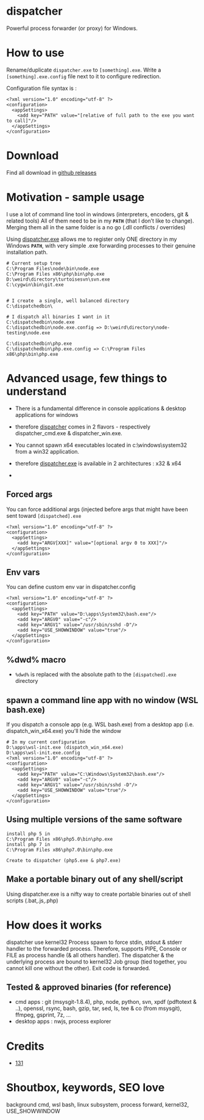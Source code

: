 dispatcher
==========
Powerful process forwarder (or proxy) for Windows.

# How to use
Rename/duplicate `dispatcher.exe` to `[something].exe`.
Write a `[something].exe.config` file next to it to configure redirection.

Configuration file syntax is :
```
<?xml version="1.0" encoding="utf-8" ?>
<configuration>
  <appSettings>
    <add key="PATH" value="[relative of full path to the exe you want to call]"/>
  </appSettings>
</configuration>
```

# Download
Find all download in [github releases](https://github.com/131/dispatcher/releases/tag/v1.0.0)

# Motivation  - sample usage
I use a lot of command line tool in windows (interpreters, encoders, git & related tools)
All of them need to be in my **`PATH`** (that I don’t like to change).
Merging them all in the same folder is a no go (.dll conflicts / overrides)

Using [dispatcher.exe](https://github.com/131/dispatcher) allows me to register only ONE directory in my Windows **`PATH`**, with very simple .exe forwarding processes to their genuine installation path.

```
# Current setup tree
C:\Program Files\node\bin\node.exe
C:\Program Files x86\php\bin\php.exe
D:\weird\directory\turtoisesvn\svn.exe
C:\cygwin\bin\git.exe
  

# I create  a single, well balanced directory
C:\dispatchedbin\

# I dispatch all binaries I want in it
C:\dispatchedbin\node.exe
C:\dispatchedbin\node.exe.config => D:\weird\directory\node-testing\node.exe

C:\dispatchedbin\php.exe
C:\dispatchedbin\php.exe.config => C:\Program Files x86\php\bin\php.exe
```

# Advanced usage, few things to understand
* There is a fundamental difference in console applications  & desktop applications for windows
* therefore [dispatcher](https://github.com/131/dispatcher) comes in 2 flavors - respectively dispatcher_cmd.exe &  dispatcher_win.exe.

* You cannot spawn x64 executables located in c:\windows\system32 from a win32 application.
* therefore [dispatcher.exe](https://github.com/131/dispatcher) is available in 2 architectures : x32 & x64
* 
## Forced args
You can force additional args (injected before args that might have been sent toward `[dispatched].exe`
``` (node.exe.config)
<?xml version="1.0" encoding="utf-8" ?>
<configuration>
  <appSettings>
    <add key="ARGV[XXX]" value="[optional argv 0 to XXX]"/>
  </appSettings>
</configuration>
```
    


## Env vars
You can define custom env var in dispatcher.config
``` (node.exe.config)
<?xml version="1.0" encoding="utf-8" ?>
<configuration>
  <appSettings>
    <add key="PATH" value="D:\apps\System32\bash.exe"/>
    <add key="ARGV0" value="-c"/>
    <add key="ARGV1" value="/usr/sbin/sshd -D"/>
    <add key="USE_SHOWWINDOW" value="true"/>
  </appSettings>
</configuration>
```
## %dwd% macro
* `%dwd%` is replaced with the absolute path to the `[dispatched].exe` directory



## spawn a command line app with no window (WSL bash.exe)
If you dispatch a console app (e.g. WSL bash.exe) from a desktop app (i.e. dispatch_win_x64.exe) you'll hide the window

```
# In my current configuration
D:\apps\wsl-init.exe (dispatch_win_x64.exe)
D:\apps\wsl-init.exe.config 
<?xml version="1.0" encoding="utf-8" ?>
<configuration>
  <appSettings>
    <add key="PATH" value="C:\Windows\System32\bash.exe"/>
    <add key="ARGV0" value="-c"/>
    <add key="ARGV1" value="/usr/sbin/sshd -D"/>
    <add key="USE_SHOWWINDOW" value="true"/>
  </appSettings>
</configuration>
```

## Using multiple versions of the same software
```
install php 5 in 
C:\Program Files x86\php5.0\bin\php.exe
install php 7 in
C:\Program Files x86\php7.0\bin\php.exe

Create to dispatcher (php5.exe & php7.exe)
```

## Make a portable binary out of any shell/script 
Using dispatcher.exe is a nifty way to create portable binaries out of shell scripts (.bat,.js,.php)


# How does it works
dispatcher use kernel32 Process spawn to force stdin, stdout & stderr handler to the forwarded process. Therefore, supports PIPE, Console or FILE as process handle (& all others handler). The dispatcher & the underlying process are bound to kernel32 Job group (tied together, you cannot kill one without the other). Exit code is forwarded.


## Tested & approved binaries (for reference)

* cmd apps : git (msysgit-1.8.4), php, node, python, svn, xpdf (pdftotext & ..), openssl, rsync, bash, gzip, tar, sed, ls, tee & co (from msysgit), ffmpeg, gsprint, 7z, ...
* desktop apps : nwjs, process explorer


# Credits
* [131](https://github.com/131)



# Shoutbox, keywords, SEO love
background cmd, wsl bash, linux subsystem, process forward, kernel32, USE_SHOWWINDOW
